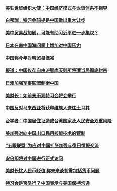 #### [美驻世贸组织大使：中国经济模式与世贸体系不相容](../pages/zyyyoeqqvi/4611601.md?t=10130034) 

#### [白邦瑞：特习会前提是中国做出重大让步](../pages/zyyyoeqqvi/4611595.md?t=10130034) 

#### [美中贸易战加剧，可能有助习近平进一步集权？](../pages/zyyyoeqqvi/4611522.md?t=10130034) 

#### [日本在南中国海问题上增加对中国压力](../pages/zyyyoeqqvi/4611157.md?t=10130034) 

#### [中国称今年对朝贸易骤减](../pages/zyyyoeqqvi/4611123.md?t=10130034) 

#### [报道：中国仅存自由派智库天则所将遭当局彻底封杀](../pages/zyyyoeqqvi/4610908.md?t=10130034) 

#### [日澳加强军事联盟制衡中国](../pages/zyyyoeqqvi/4610800.md?t=10130034) 

#### [美财长：如前景乐观特习会将会举行](../pages/zyyyoeqqvi/4610784.md?t=10130034) 

#### [中国反对马来西亚将获释维族人送往土耳其](../pages/zyyyoeqqvi/4610714.md?t=10130034) 

#### [台学者：中国居住证造成台湾国家及人民安全双重风险](../pages/zyyyoeqqvi/4610673.md?t=10130034) 

#### [美加强对向中国出口民用核能技术的管制](../pages/zyyyoeqqvi/4610654.md?t=10130034) 

#### [“五眼联盟”为应对中国扩张加强与德日情报交流 ](../pages/zyyyoeqqvi/4610644.md?t=10130034) 

#### [安倍即将对中国进行正式访问](../pages/zyyyoeqqvi/4610598.md?t=10130034) 

#### [美财长忧人民币贬值 称未来谈判需包括货币问题](../pages/zyyyoeqqvi/4610589.md?t=10130034) 

#### [特习会是否举行？中国表示与美国保持沟通](../pages/zyyyoeqqvi/4610580.md?t=10130034) 

